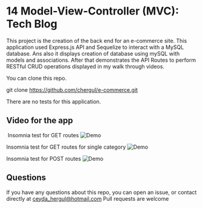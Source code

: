 # 14 Model-View-Controller (MVC): Tech Blog


This project is the creation of the back end for an e-commerce site. This application used Express.js API and Sequelize to interact with a MySQL database. Ans also it displays creation of database using mySQL with models and associations. After that demonstrates the API Routes to perform RESTful CRUD operations displayed in my walk through videos.

You can clone this repo.

git clone https://github.com/chergul/e-commerce.git

There are no tests for this application.
​
​
## Video for the app
​
Insomnia test for GET routes
![Demo](./Assets/demo.gif)

Insomnia test for GET routes for single category
![Demo](./Assets/demo1.gif)

Insomnia test for POST routes
![Demo](./Assets/demo2.gif)


## Questions
If you have any questions about this repo, you can open an issue, or contact directly at 
ceyda_hergul@hotmail.com
Pull requests are welcome
​



